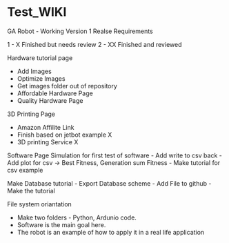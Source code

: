 # Test_WIKI

GA Robot - Working Version 1 Realse Requirements

1 - X Finished but needs review
2 - XX Finished and reviewed

Hardware tutorial page
 - Add Images
 - Optimize Images
 - Get images folder out of repository
 - Affordable Hardware Page
 - Quality Hardware Page
 
 
 3D Printing Page
  - Amazon Affilite Link
  - Finish based on jetbot example X
  - 3D printing Service X
  
  Software Page 
    Simulation for first test of software 
     - Add write to csv back
     - Add plot for csv -> Best Fitness, Generation sum Fitness
     - Make tutorial for csv example
     
   Make Database tutorial
     - Export Database scheme
     - Add File to github
     - Make the tutorial
 
 File system oriantation
  - Make two folders - Python, Ardunio code.
  - Software is the main goal here.
  - The robot is an example of how to apply it in a real life application
  
  
  

